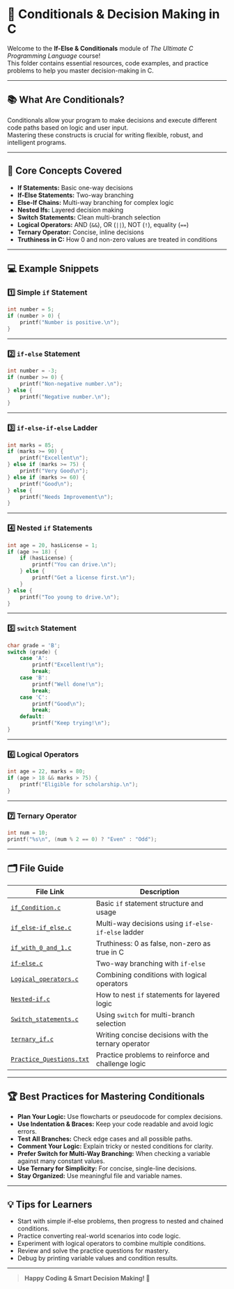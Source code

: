 # 🚦 Conditionals & Decision Making in C

Welcome to the **If-Else & Conditionals** module of _The Ultimate C Programming Language_ course!  
This folder contains essential resources, code examples, and practice problems to help you master decision-making in C.

---

## 📚 What Are Conditionals?

Conditionals allow your program to make decisions and execute different code paths based on logic and user input.  
Mastering these constructs is crucial for writing flexible, robust, and intelligent programs.

---

## 🧩 Core Concepts Covered

- **If Statements:** Basic one-way decisions
- **If-Else Statements:** Two-way branching
- **Else-If Chains:** Multi-way branching for complex logic
- **Nested Ifs:** Layered decision making
- **Switch Statements:** Clean multi-branch selection
- **Logical Operators:** AND (`&&`), OR (`||`), NOT (`!`), equality (`==`)
- **Ternary Operator:** Concise, inline decisions
- **Truthiness in C:** How 0 and non-zero values are treated in conditions

---

## 💻 Example Snippets

### 1️⃣ Simple `if` Statement

```c
int number = 5;
if (number > 0) {
    printf("Number is positive.\n");
}
```

---

### 2️⃣ `if-else` Statement

```c
int number = -3;
if (number >= 0) {
    printf("Non-negative number.\n");
} else {
    printf("Negative number.\n");
}
```

---

### 3️⃣ `if-else-if-else` Ladder

```c
int marks = 85;
if (marks >= 90) {
    printf("Excellent\n");
} else if (marks >= 75) {
    printf("Very Good\n");
} else if (marks >= 60) {
    printf("Good\n");
} else {
    printf("Needs Improvement\n");
}
```

---

### 4️⃣ Nested `if` Statements

```c
int age = 20, hasLicense = 1;
if (age >= 18) {
    if (hasLicense) {
        printf("You can drive.\n");
    } else {
        printf("Get a license first.\n");
    }
} else {
    printf("Too young to drive.\n");
}
```

---

### 5️⃣ `switch` Statement

```c
char grade = 'B';
switch (grade) {
    case 'A':
        printf("Excellent!\n");
        break;
    case 'B':
        printf("Well done!\n");
        break;
    case 'C':
        printf("Good\n");
        break;
    default:
        printf("Keep trying!\n");
}
```

---

### 6️⃣ Logical Operators

```c
int age = 22, marks = 80;
if (age > 18 && marks > 75) {
    printf("Eligible for scholarship.\n");
}
```

---

### 7️⃣ Ternary Operator

```c
int num = 10;
printf("%s\n", (num % 2 == 0) ? "Even" : "Odd");
```

---

## 🗂️ File Guide

| File Link                                         | Description                                         |
|---------------------------------------------------|-----------------------------------------------------|
| [`if_Condition.c`](if_Condition.c)                | Basic `if` statement structure and usage            |
| [`if_else-if_else.c`](if_else-if_else.c)          | Multi-way decisions using `if-else-if-else` ladder  |
| [`if_with_0_and_1.c`](if_with_0_and_1.c)          | Truthiness: 0 as false, non-zero as true in C       |
| [`if-else.c`](if-else.c)                          | Two-way branching with `if-else`                    |
| [`Logical_operators.c`](Logical_operators.c)      | Combining conditions with logical operators         |
| [`Nested-if.c`](Nested-if.c)                      | How to nest `if` statements for layered logic       |
| [`Switch_statements.c`](Switch_statements.c)      | Using `switch` for multi-branch selection           |
| [`ternary_if.c`](ternary_if.c)                    | Writing concise decisions with the ternary operator |
| [`Practice_Questions.txt`](Practice_Questions.txt) | Practice problems to reinforce and challenge logic  |

---

## 🏆 Best Practices for Mastering Conditionals

- **Plan Your Logic:** Use flowcharts or pseudocode for complex decisions.
- **Use Indentation & Braces:** Keep your code readable and avoid logic errors.
- **Test All Branches:** Check edge cases and all possible paths.
- **Comment Your Logic:** Explain tricky or nested conditions for clarity.
- **Prefer Switch for Multi-Way Branching:** When checking a variable against many constant values.
- **Use Ternary for Simplicity:** For concise, single-line decisions.
- **Stay Organized:** Use meaningful file and variable names.

---

## 💡 Tips for Learners

- Start with simple if-else problems, then progress to nested and chained conditions.
- Practice converting real-world scenarios into code logic.
- Experiment with logical operators to combine multiple conditions.
- Review and solve the practice questions for mastery.
- Debug by printing variable values and condition results.

---

> **Happy Coding & Smart Decision Making! 🚦**
